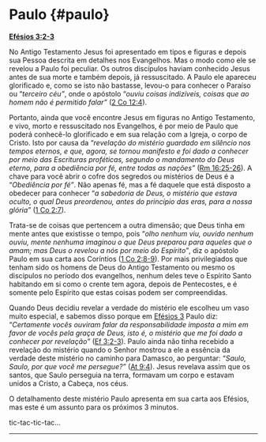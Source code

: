 # Paulo {#paulo}

[**Efésios 3:2-3**](http://bibliaonline.com.br/acf/ef/3/2-3)

No Antigo Testamento Jesus foi apresentado em tipos e figuras e depois sua Pessoa descrita em detalhes nos Evangelhos. Mas o modo como ele se revelou a Paulo foi peculiar. Os outros discípulos haviam conhecido Jesus antes de sua morte e também depois, já ressuscitado. A Paulo ele apareceu glorificado e, como se isto não bastasse, levou-o para conhecer o Paraíso ou “_terceiro céu”_, onde o apóstolo “_ouviu coisas indizíveis, coisas que ao homem não é permitido falar”_ ([2 Co 12:4](http://bibliaonline.com.br/acf/2co/12/4)).

Portanto, ainda que você encontre Jesus em figuras no Antigo Testamento, e vivo, morto e ressuscitado nos Evangelhos, é por meio de Paulo que poderá conhecê-lo glorificado e em sua relação com a Igreja, o corpo de Cristo. Isto por causa da “_revelação do mistério guardado em silêncio nos tempos eternos, e que, agora, se tornou manifesto e foi dado a conhecer por meio das Escrituras proféticas, segundo o mandamento do Deus eterno, para a obediência por fé, entre todas as nações”_ ([Rm 16:25-26](http://bibliaonline.com.br/acf/rm/16/25-26)). A chave para você abrir o cofre dos segredos ou mistérios de Deus é a “_Obediência por fé”_. Não apenas fé, mas a fé daquele que está disposto a obedecer para conhecer “_a sabedoria de Deus, o mistério que estava oculto, o qual Deus preordenou, antes do princípio das eras, para a nossa glória”_ ([1 Co 2:7](http://bibliaonline.com.br/acf/1co/2/7)).

Trata-se de coisas que pertencem a outra dimensão; que Deus tinha em mente antes que existisse o tempo, pois “_olho nenhum viu, ouvido nenhum ouviu, mente nenhuma imaginou o que Deus preparou para aqueles que o amam; mas Deus o revelou a nós por meio do Espírito”_, diz o apóstolo Paulo em sua carta aos Coríntios ([1 Co 2:8-9](http://bibliaonline.com.br/acf/1co/2/8-9)). Por mais privilegiados que tenham sido os homens de Deus do Antigo Testamento ou mesmo os discípulos no período dos evangelhos, nenhum deles teve o Espírito Santo habitando em si como o crente tem agora, depois de Pentecostes, e é somente pelo Espírito que estas coisas podem ser compreendidas.

Quando Deus decidiu revelar a verdade do mistério ele escolheu um vaso muito especial, e sabemos disso porque em [Efésios 3](http://bibliaonline.com.br/acf/ef/3) Paulo diz: “_Certamente vocês ouviram falar da responsabilidade imposta a mim em favor de vocês pela graça de Deus, isto é, o mistério que me foi dado a conhecer por revelação”_ ([Ef 3:2-3](http://bibliaonline.com.br/acf/ef/3/2-3)). Paulo ainda não tinha recebido a revelação do mistério quando o Senhor mostrou a ele a essência da verdade deste mistério no caminho para Damasco, ao perguntar: “_Saulo, Saulo, por que você me persegue?”_ ([At 9:4](http://bibliaonline.com.br/acf/atos/9/4)). Jesus revelava assim que os santos, que Saulo perseguia na terra, formavam um corpo e estavam unidos a Cristo, a Cabeça, nos céus.

O detalhamento deste mistério Paulo apresenta em sua carta aos Efésios, mas este é um assunto para os próximos 3 minutos.

tic-tac-tic-tac...

*****